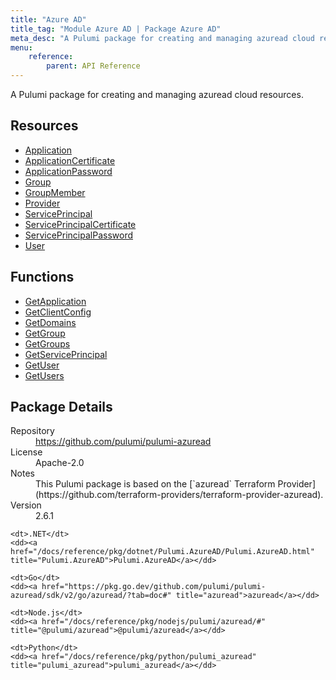 ```yaml
---
title: "Azure AD"
title_tag: "Module Azure AD | Package Azure AD"
meta_desc: "A Pulumi package for creating and managing azuread cloud resources."
menu:
    reference:
        parent: API Reference
---
```


<!-- WARNING: this file was generated by Pulumi Docs Generator. -->
<!-- Do not edit by hand unless you're certain you know what you are doing! -->

A Pulumi package for creating and managing azuread cloud resources.

<h2 id="resources">Resources</h2>
<ul class="api">
    <li><a href="application" title="Application"><span class="symbol resource"></span>Application</a></li>
    <li><a href="applicationcertificate" title="ApplicationCertificate"><span class="symbol resource"></span>ApplicationCertificate</a></li>
    <li><a href="applicationpassword" title="ApplicationPassword"><span class="symbol resource"></span>ApplicationPassword</a></li>
    <li><a href="group" title="Group"><span class="symbol resource"></span>Group</a></li>
    <li><a href="groupmember" title="GroupMember"><span class="symbol resource"></span>GroupMember</a></li>
    <li><a href="provider" title="Provider"><span class="symbol resource"></span>Provider</a></li>
    <li><a href="serviceprincipal" title="ServicePrincipal"><span class="symbol resource"></span>ServicePrincipal</a></li>
    <li><a href="serviceprincipalcertificate" title="ServicePrincipalCertificate"><span class="symbol resource"></span>ServicePrincipalCertificate</a></li>
    <li><a href="serviceprincipalpassword" title="ServicePrincipalPassword"><span class="symbol resource"></span>ServicePrincipalPassword</a></li>
    <li><a href="user" title="User"><span class="symbol resource"></span>User</a></li>
</ul>

<h2 id="functions">Functions</h2>
<ul class="api">
    <li><a href="getapplication" title="GetApplication"><span class="symbol function"></span>GetApplication</a></li>
    <li><a href="getclientconfig" title="GetClientConfig"><span class="symbol function"></span>GetClientConfig</a></li>
    <li><a href="getdomains" title="GetDomains"><span class="symbol function"></span>GetDomains</a></li>
    <li><a href="getgroup" title="GetGroup"><span class="symbol function"></span>GetGroup</a></li>
    <li><a href="getgroups" title="GetGroups"><span class="symbol function"></span>GetGroups</a></li>
    <li><a href="getserviceprincipal" title="GetServicePrincipal"><span class="symbol function"></span>GetServicePrincipal</a></li>
    <li><a href="getuser" title="GetUser"><span class="symbol function"></span>GetUser</a></li>
    <li><a href="getusers" title="GetUsers"><span class="symbol function"></span>GetUsers</a></li>
</ul>

<h2 id="package-details">Package Details</h2>
<dl class="package-details">
	<dt>Repository</dt>
	<dd><a href="https://github.com/pulumi/pulumi-azuread">https://github.com/pulumi/pulumi-azuread</a></dd>
	<dt>License</dt>
	<dd>Apache-2.0</dd>
	<dt>Notes</dt>
	<dd>This Pulumi package is based on the [`azuread` Terraform Provider](https://github.com/terraform-providers/terraform-provider-azuread).</dd>
	<dt>Version</dt>
	<dd>2.6.1</dd>
</dl>



<dl class="tabular">

    <dt>.NET</dt>
    <dd><a href="/docs/reference/pkg/dotnet/Pulumi.AzureAD/Pulumi.AzureAD.html" title="Pulumi.AzureAD">Pulumi.AzureAD</a></dd>

    <dt>Go</dt>
    <dd><a href="https://pkg.go.dev/github.com/pulumi/pulumi-azuread/sdk/v2/go/azuread/?tab=doc#" title="azuread">azuread</a></dd>

    <dt>Node.js</dt>
    <dd><a href="/docs/reference/pkg/nodejs/pulumi/azuread/#" title="@pulumi/azuread">@pulumi/azuread</a></dd>

    <dt>Python</dt>
    <dd><a href="/docs/reference/pkg/python/pulumi_azuread" title="pulumi_azuread">pulumi_azuread</a></dd>

</dl>


